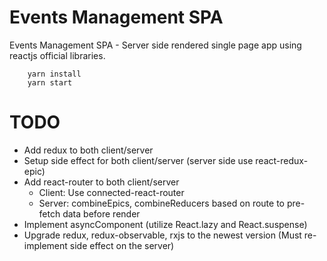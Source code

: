 # Events Management SPA
Events Management SPA - Server side rendered single page app using reactjs official libraries.

```
    yarn install
    yarn start
```

# TODO
* Add redux to both client/server
* Setup side effect for both client/server (server side use react-redux-epic)
* Add react-router to both client/server
    * Client: Use connected-react-router
    * Server: combineEpics, combineReducers based on route to pre-fetch data before render
* Implement asyncComponent (utilize React.lazy and React.suspense)
* Upgrade redux, redux-observable, rxjs to the newest version (Must re-implement side effect on the server)

